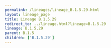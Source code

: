 ```yaml
---
permalink: /lineages/lineage_B.1.5.29.html
layout: lineage_page
title: Lineage B.1.5.29
redirect_to: ../lineage.html?lineage=B.1.5.29
lineage: B.1.5.29
parent: B.1.5
children: ['B.1.5.29']
---
```

